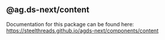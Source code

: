 ## @ag.ds-next/content

Documentation for this package can be found here: https://steelthreads.github.io/agds-next/components/content
